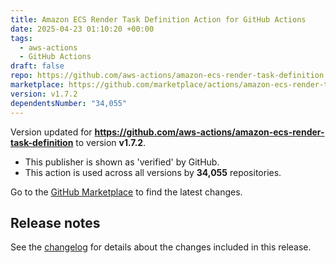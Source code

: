 ```yaml
---
title: Amazon ECS Render Task Definition Action for GitHub Actions
date: 2025-04-23 01:10:20 +00:00
tags:
  - aws-actions
  - GitHub Actions
draft: false
repo: https://github.com/aws-actions/amazon-ecs-render-task-definition
marketplace: https://github.com/marketplace/actions/amazon-ecs-render-task-definition-action-for-github-actions
version: v1.7.2
dependentsNumber: "34,055"
---
```



Version updated for **https://github.com/aws-actions/amazon-ecs-render-task-definition** to version **v1.7.2**.
- This publisher is shown as 'verified' by GitHub.
- This action is used across all versions by **34,055** repositories.

Go to the [GitHub Marketplace](https://github.com/marketplace/actions/amazon-ecs-render-task-definition-action-for-github-actions) to find the latest changes.

## Release notes

See the [changelog](CHANGELOG.md) for details about the changes included in this release.
